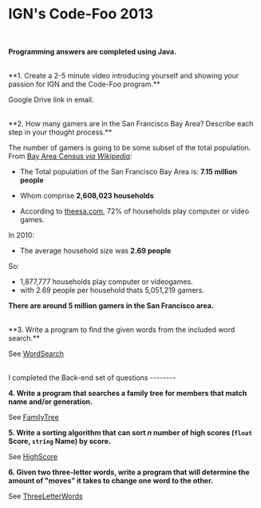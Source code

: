 IGN's Code-Foo 2013
=============
<br />

**Programming answers are completed using Java.**

<br />
**1. Create a 2-5 minute video introducing yourself and showing your passion for IGN and the Code-Foo program.**

  Google Drive link in email.


<br />
**2. How many gamers are in the San Francisco Bay Area? Describe each step in your thought process.**
  
  The number of gamers is going to be some subset of the total population. From [Bay Area Census *via Wikipedia*](http://www.bayareacensus.ca.gov/bayarea.htm):
                                                                    
  - The Total population of the San Francisco Bay Area is: **7.15 million people**
  - Whom comprise **2,608,023 households**
 
  - According to [theesa.com](http://www.theesa.com/facts/), 72% of households play computer or video games.

In 2010:
  - The average household size was **2.69 people**

So:

  - 1,877,777 households play computer or videogames.
  - with 2.69 people per household thats 5,051,219 gamers.
  
**There are around 5 million gamers in the San Francisco area.**


<br />
**3. Write a program to find the given words from the included word search.**

  See [WordSearch](https://github.com/d3dc/code-foo-2013/tree/master/q3/)

<br />
I completed the Back-end set of questions
--------

**4. Write a program that searches a family tree for members that match name and/or generation.**
  
  See [FamilyTree](https://github.com/d3dc/code-foo-2013/tree/master/Back-end/q1/)


**5. Write a sorting algorithm that can sort _n_ number of high scores (`float` Score, `string` Name) by score.**

  See [HighScore](https://github.com/d3dc/code-foo-2013/tree/master/Back-end/q2/)

**6. Given two three-letter words, write a program that will determine the amount of "moves" it takes to change one word to the other.**

  See [ThreeLetterWords](https://github.com/d3dc/code-foo-2013/tree/master/Back-end/q3/)
